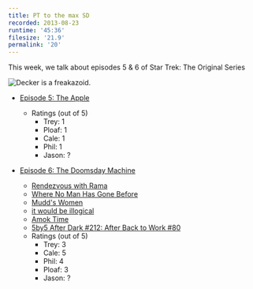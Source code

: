 ```yaml
---
title: PT to the max SD
recorded: 2013-08-23
runtime: '45:36'
filesize: '21.9'
permalink: '20'
---
```


This week, we talk about episodes 5 & 6 of Star Trek: The Original Series

![Decker is a freakazoid.](https://jawgrind.s3.amazonaws.com/Jawgrind-Episode-20.jpg)

- [Episode 5: The Apple](http://en.wikipedia.org/wiki/The_Apple_(Star_Trek:_The_Original_Series))
    - Ratings (out of 5)
        - Trey: 1
        - Ploaf: 1
        - Cale: 1
        - Phil: 1
        - Jason: ?

- [Episode 6: The Doomsday Machine](http://en.wikipedia.org/wiki/The_Doomsday_Machine_(Star_Trek:_The_Original_Series))
    - [Rendezvous with Rama](http://en.wikipedia.org/wiki/Rendezvous_with_Rama)
    - [Where No Man Has Gone Before](/6)
    - [Mudd's Women](/7)
    - [it would be illogical](http://mlkshk.com/p/GFU9)
    - [Amok Time](/18)
    - [5by5 After Dark #212: After Back to Work #80](http://5by5.tv/afterdark/212)
    - Ratings (out of 5)
        - Trey: 3
        - Cale: 5
        - Phil: 4
        - Ploaf: 3
        - Jason: ?
